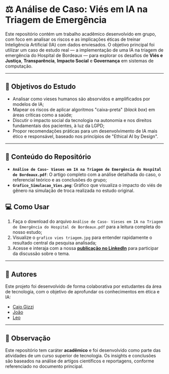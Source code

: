 # ⚖️ Análise de Caso: Viés em IA na Triagem de Emergência

Este repositório contém um trabalho acadêmico desenvolvido em grupo, com foco em analisar os riscos e as implicações éticas de treinar Inteligência Artificial (IA) com dados enviesados.
O objetivo principal foi utilizar um caso de estudo real — a implementação de uma IA na triagem de emergência do Hospital de Bordeaux — para explorar os desafios de **Viés e Justiça**, **Transparência**, **Impacto Social** e **Governança** em sistemas de computação.

---

## 🎯 Objetivos do Estudo

-   Analisar como vieses humanos são absorvidos e amplificados por modelos de IA;
-   Mapear os riscos de aplicar algoritmos "caixa-preta" (*black box*) em áreas críticas como a saúde;
-   Discutir o impacto social da tecnologia na autonomia e nos direitos fundamentais dos pacientes, à luz da LGPD;
-   Propor recomendações práticas para um desenvolvimento de IA mais ético e responsável, baseado nos princípios de "Ethical AI by Design".

---

## 📖 Conteúdo do Repositório

-   **`Análise de Caso- Vieses em IA na Triagem de Emergência do Hospital de Bordeaux.pdf`**: O artigo completo com a análise detalhada do caso, o referencial teórico e as conclusões do grupo;
-   **`Grafico_Simulacao_Vies.png`**: Gráfico que visualiza o impacto do viés de gênero na simulação de troca realizada no estudo original.

## 💻 Como Usar

1.  Faça o download do arquivo `Análise de Caso- Vieses em IA na Triagem de Emergência do Hospital de Bordeaux.pdf` para a leitura completa do nosso estudo;
2.  Visualize o `grafico vies triagem.jpg` para entender rapidamente o resultado central da pesquisa analisada;
3.  Acesse e interaja com a nossa **[publicação no LinkedIn](https://www.linkedin.com/feed/update/urn:li:share:7368751903909912577/ )** para participar da discussão sobre o tema.

---

## 👥 Autores

Este projeto foi desenvolvido de forma colaborativa por estudantes da área de tecnologia, com o objetivo de aprofundar os conhecimentos em ética e IA:

- [Caio Gizzi](https://github.com/CaioGizzi)  
- [João](https://github.com/devjoaovieira)  
- [Leo](https://github.com/leosilvas-collab) 

---

## 📌 Observação

Este repositório tem caráter **acadêmico** e foi desenvolvido como parte das atividades de um curso superior de tecnologia. Os insights e conclusões são baseados na análise de artigos científicos e reportagens, conforme referenciado no documento principal.
